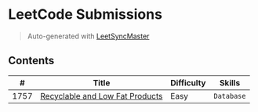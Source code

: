# LeetCode Submissions

> Auto-generated with [LeetSyncMaster](https://github.com/shubhamwagh/LeetSyncMaster)

## Contents

| # | Title | Difficulty | Skills |
|---| ----- | ---------- | ------ |
| 1757 | [Recyclable and Low Fat Products](https://leetcode.com/problems/recyclable-and-low-fat-products) | Easy | `Database` |